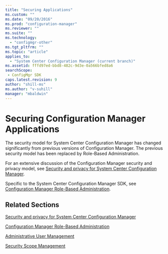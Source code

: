```yaml
---
title: "Securing Applications"
ms.custom: ""
ms.date: "09/20/2016"
ms.prod: "configuration-manager"
ms.reviewer: ""
ms.suite: ""
ms.technology:
  - "configmgr-other"
ms.tgt_pltfrm: ""
ms.topic: "article"
applies_to:
  - "System Center Configuration Manager (current branch)"
ms.assetid: fffd97ed-bbd8-482c-9d3e-0a566bfed8a6searchScope: - ConfigMgr SDK
caps.latest.revision: 9
author: "shill-ms"
ms.author: "v-suhill"
manager: "mbaldwin"
---
```

# Securing Configuration Manager Applications
The security model for System Center Configuration Manager has changed significantly from previous versions of Configuration Manager. The previous security model has been replaced by Role-Based Administration.  

 For an extensive discussion of the Configuration Manager security and privacy model, see [Security and privacy for System Center Configuration Manager](https://technet.microsoft.com/en-US/library/mt622694.aspx).  

 Specific to the System Center Configuration Manager SDK, see [Configuration Manager Role-Based Administration](../../../develop/core/servers/configure/role-based-administration.md).  

## Related Sections  
 [Security and privacy for System Center Configuration Manager](https://technet.microsoft.com/en-US/library/mt622694.aspx)  

 [Configuration Manager Role-Based Administration](../../../develop/core/servers/configure/role-based-administration.md)  

 [Administrative User Management](../../../develop/core/servers/configure/administrative-user-management.md)  

 [Security Scope Management](../../../develop/core/servers/configure/security-scope-management.md)
